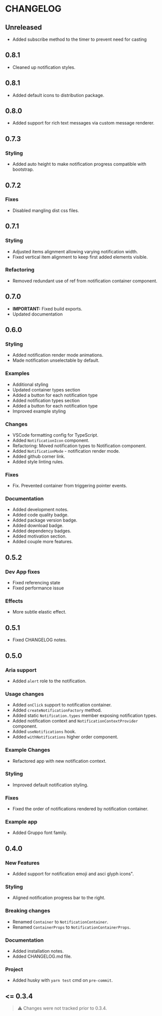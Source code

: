 # CHANGELOG

<!--
## Unreleased
-->

## Unreleased

- Added subscribe method to the timer to prevent need for casting

## 0.8.1

- Cleaned up notification styles.

## 0.8.1

- Added default icons to distribution package.

## 0.8.0

- Added support for rich text messages via custom message renderer.

## 0.7.3

### Styling

- Added auto height to make notification progress compatible with bootstrap.

## 0.7.2

### Fixes

- Disabled mangling dist css files.

## 0.7.1

### Styling

- Adjusted items alignment allowing varying notification width.
- Fixed vertical item alignment to keep first added elements visible.

### Refactoring

- Removed redundant use of ref from notification container component.

## 0.7.0

- **IMPORTANT:** Fixed build exports.
- Updated documentation

## 0.6.0

### Styling

- Added notification render mode animations.
- Made notification unselectable by default.

### Examples

- Additional styling
- Updated container types section
- Added a button for each notification type
- Added notification types section
- Added a button for each notification type
- Improved example styling

### Changes

- VSCode formatting config for TypeScript.
- Added `NotificationIcon` component.
- Refactoring: Moved notification types to Notification component.
- Added `NotificationMode` - notification render mode.
- Added github corner link.
- Added style linting rules.

### Fixes

- Fix. Prevented container from triggering pointer events.

### Documentation

- Added development notes.
- Added code quality badge.
- Added package version badge.
- Added download badge.
- Added dependency badges.
- Added motivation section.
- Added couple more features.

## 0.5.2

### Dev App fixes

- Fixed referencing state
- Fixed performance issue

### Effects

- More subtle elastic effect.

## 0.5.1

- Fixed CHANGELOG notes.

## 0.5.0

### Aria support

- Added `alert` role to the notification.

### Usage changes

- Added `onClick` support to notification container.
- Added `createNotificationFactory` method.
- Added static `Notification.types` member exposing notification types.
- Added notification context and `NotificationContextProvider` component.
- Added `useNotifications` hook.
- Added `withNotifications` higher order component.

### Example Changes

- Refactored app with new notification context.

### Styling

- Improved default notification styling.

### Fixes

- Fixed the order of notifications rendered by notification container.

### Example app

- Added Gruppo font family.

## 0.4.0

### New Features

- Added support for notification emoji and asci glyph icons".

### Styling

- Aligned notification progress bar to the right.

### Breaking changes

- Renamed `Container` to `NotificationContainer`.
- Renamed `ContainerProps` to `NotificationContainerProps`.

### Documentation

- Added installation notes.
- Added CHANGELOG.md file.

### Project

- Added husky with `yarn test` cmd on `pre-commit`.

## <= 0.3.4

> ⚠️ Changes were not tracked prior to 0.3.4.
